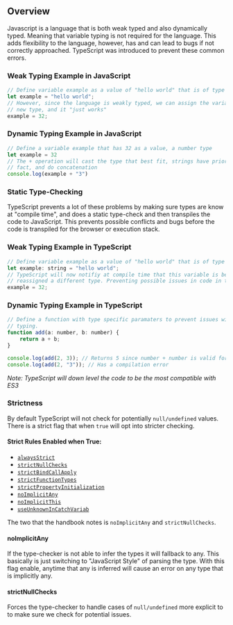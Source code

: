 ## Overview
Javascript is a language that is both weak typed and also dynamically typed. Meaning that variable typing is not required for the language. This adds flexibility to the language, however, has and can lead to bugs if not correctly approached. TypeScript was introduced to prevent these common errors.
### Weak Typing Example in JavaScript
```javascript
// Define variable example as a value of "hello world" that is of type `string`
let example = "hello world";
// However, since the language is weakly typed, we can assign the variable to a
// new type, and it "just works"
example = 32;
```
### Dynamic Typing Example in JavaScript
```javascript
// Define a variable example that has 32 as a value, a number type
let example = 32
// The + operation will cast the type that best fit, strings have priority fun
// fact, and do concatenation
console.log(example + "3")
```

### Static Type-Checking
TypeScript prevents a lot of these problems by making sure types are know at "compile time", and does a static type-check and then transpiles the code to JavaScript. This prevents possible conflicts and bugs before the code is transpiled for the browser or execution stack.
### Weak Typing Example in TypeScript
```javascript
// Define variable example as a value of "hello world" that is of type `string`
let example: string = "hello world";
// TypeScript will now notifiy at compile time that this variable is being 
// reassigned a different type. Preventing possible issues in code in the future.
example = 32;
```
### Dynamic Typing Example in TypeScript
```javascript
// Define a function with type specific paramaters to prevent issues with dynamic
// typing.
function add(a: number, b: number) { 
    return a + b;
}

console.log(add(2, 3)); // Returns 5 since number + number is valid for function
console.log(add(2, "3")); // Has a compilation error
```

_Note: TypeScript will down level the code to be the most compatible with ES3_

### Strictness
By default TypeScript will not check for potentially `null/undefined` values. There is a strict flag that when `true` will opt into stricter checking. 
#### Strict Rules Enabled when True:
- [`alwaysStrict`](https://www.typescriptlang.org/tsconfig/#alwaysStrict)
- [`strictNullChecks`](https://www.typescriptlang.org/tsconfig/#strictNullChecks)
- [`strictBindCallApply`](https://www.typescriptlang.org/tsconfig/#strictBindCallApply)
- [`strictFunctionTypes`](https://www.typescriptlang.org/tsconfig/#strictFunctionTypes)
- [`strictPropertyInitialization`](https://www.typescriptlang.org/tsconfig/#strictPropertyInitialization)
- [`noImplicitAny`](https://www.typescriptlang.org/tsconfig/#noImplicitAny)
- [`noImplicitThis`](https://www.typescriptlang.org/tsconfig/#noImplicitThis)
- [`useUnknownInCatchVariab`](https://www.typescriptlang.org/tsconfig/#useUnknownInCatchVariables)

The two that the handbook notes is `noImplicitAny` and `strictNullChecks`.
#### noImplicitAny
If the type-checker is not able to infer the types it will fallback to any. This basically is just switching to "JavaScript Style" of parsing the type. With this flag enable, anytime that any is inferred will cause an error on any type that is implicitly any.

#### strictNullChecks
Forces the type-checker to handle cases of `null/undefined` more explicit to to make sure we check for potential issues.

